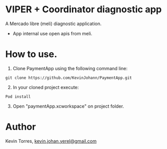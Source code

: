 # VIPER + Coordinator diagnostic app

A Mercado libre (meli) diagnostic application.

- App internal use open apis from meli.

# How to use.

1. Clone PaymentApp using the following command line:
```
git clone https://github.com/KevinJohann/PaymentApp.git
```

2. In your cloned project execute:
```
Pod install
```

3. Open "paymentApp.xcworkspace" on project folder.

# Author

Kevin Torres, kevin.johan.yerel@gmail.com
